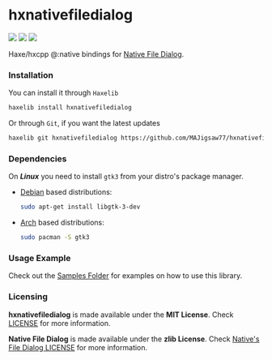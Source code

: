 # hxnativefiledialog

![](https://img.shields.io/github/repo-size/MAJigsaw77/hxnativefiledialog) ![](https://badgen.net/github/open-issues/MAJigsaw77/hxnativefiledialog) ![](https://badgen.net/badge/license/MIT/green)

Haxe/hxcpp @:native bindings for [Native File Dialog](https://github.com/mlabbe/nativefiledialog).

### Installation

You can install it through `Haxelib`
```bash
haxelib install hxnativefiledialog
```
Or through `Git`, if you want the latest updates
```bash
haxelib git hxnativefiledialog https://github.com/MAJigsaw77/hxnativefiledialog.git
```

### Dependencies

On ***Linux*** you need to install `gtk3` from your distro's package manager.

* [Debian](https://debian.org) based distributions:
  ```bash
  sudo apt-get install libgtk-3-dev 
  ```

* [Arch](https://archlinux.org) based distributions:
  ```bash
  sudo pacman -S gtk3 
  ```

### Usage Example

Check out the [Samples Folder](samples/) for examples on how to use this library.

### Licensing

**hxnativefiledialog** is made available under the **MIT License**. Check [LICENSE](./LICENSE) for more information.

**Native File Dialog** is made available under the **zlib License**. Check [Native's File Dialog LICENSE](https://github.com/mlabbe/nativefiledialog/blob/master/LICENSE) for more information.
